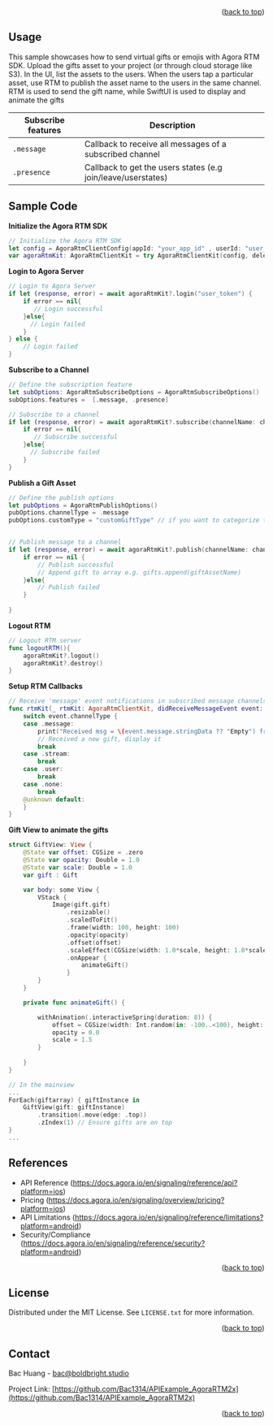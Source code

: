 <a name="readme-top"></a>


<p align="right">(<a href="#readme-top">back to top</a>)</p>



<!-- USAGE EXAMPLES -->
## Usage

This sample showcases how to send virtual gifts or emojis with Agora RTM SDK. Upload the gifts asset to your project (or through cloud storage like S3). In the UI, list the assets to the users. When the users tap a particular asset, use RTM to publish the asset name to the users in the same channel. RTM is used to send the gift name, while SwiftUI is used to display and animate the gifts

| Subscribe features | Description |
| --- | --- |
| `.message` | Callback to receive all messages of a subscribed channel |
| `.presence` | Callback to get the users states (e.g join/leave/userstates) |



<!-- Sample Code -->
## Sample Code

**Initialize the Agora RTM SDK**
```swift
// Initialize the Agora RTM SDK
let config = AgoraRtmClientConfig(appId: "your_app_id" , userId: "user_id")
var agoraRtmKit: AgoraRtmClientKit = try AgoraRtmClientKit(config, delegate: self)
```

**Login to Agora Server**
```swift
// Login to Agora Server
if let (response, error) = await agoraRtmKit?.login("user_token") {
    if error == nil{
       // Login successful
    }else{
      // Login failed
    }
} else {
    // Login failed
}
```

**Subscribe to a Channel**
```swift
// Define the subscription feature
let subOptions: AgoraRtmSubscribeOptions = AgoraRtmSubscribeOptions()
subOptions.features =  [.message, .presence]

// Subscribe to a channel  
if let (response, error) = await agoraRtmKit?.subscribe(channelName: channelName, option: subOptions){
    if error == nil{
       // Subscribe successful
    }else{
      // Subscribe failed
    }
}
```

**Publish a Gift Asset**
```swift
// Define the publish options
let pubOptions = AgoraRtmPublishOptions()
pubOptions.channelType = .message
pubOptions.customType = "customGiftType" // if you want to categorize the message


// Publish message to a channel  
if let (response, error) = await agoraRtmKit?.publish(channelName: channelName, message: giftAssetName, option: pubOptions){
    if error == nil {
        // Publish successful
        // Append gift to array e.g. gifts.append(giftAssetName)
    }else{
        // Publish failed
    }
    
}
```


**Logout RTM**
```swift
// Logout RTM server
func logoutRTM(){
    agoraRtmKit?.logout()
    agoraRtmKit?.destroy()
}
```

**Setup RTM Callbacks**
```swift
// Receive 'message' event notifications in subscribed message channels and subscribed topics.
func rtmKit(_ rtmKit: AgoraRtmClientKit, didReceiveMessageEvent event: AgoraRtmMessageEvent) {
    switch event.channelType {
    case .message:
        print("Received msg = \(event.message.stringData ?? "Empty") from \(event.publisher)")
        // Received a new gift, display it 
        break
    case .stream:
        break
    case .user:
        break
    case .none:
        break
    @unknown default:
    }
}

```
**Gift View to animate the gifts**
```swift
struct GiftView: View {
    @State var offset: CGSize = .zero
    @State var opacity: Double = 1.0
    @State var scale: Double = 1.0
    var gift : Gift

    var body: some View {
        VStack {
            Image(gift.gift)
                .resizable()
                .scaledToFit()
                .frame(width: 100, height: 100)
                .opacity(opacity)
                .offset(offset)
                .scaleEffect(CGSize(width: 1.0*scale, height: 1.0*scale))
                .onAppear {
                    animateGift()
                }
        }
    }

    private func animateGift() {

        withAnimation(.interactiveSpring(duration: 8)) {
            offset = CGSize(width: Int.random(in: -100..<100), height: -600) // Adjust height as needed
            opacity = 0.0
            scale = 1.5
        }
        
    }
}

// In the mainview 
...
ForEach(giftarray) { giftInstance in
    GiftView(gift: giftInstance)
        .transition(.move(edge: .top))
        .zIndex(1) // Ensure gifts are on top
}
...

```



<!-- RTM API Limitation -->
## References

- API Reference (https://docs.agora.io/en/signaling/reference/api?platform=ios)
- Pricing (https://docs.agora.io/en/signaling/overview/pricing?platform=ios)
- API Limitations (https://docs.agora.io/en/signaling/reference/limitations?platform=android)
- Security/Compliance (https://docs.agora.io/en/signaling/reference/security?platform=android) 



<p align="right">(<a href="#readme-top">back to top</a>)</p>





<!-- LICENSE -->
## License

Distributed under the MIT License. See `LICENSE.txt` for more information.

<p align="right">(<a href="#readme-top">back to top</a>)</p>



<!-- CONTACT -->
## Contact

Bac Huang  - bac@boldbright.studio

Project Link: [https://github.com/Bac1314/APIExample_AgoraRTM2x](https://github.com/Bac1314/APIExample_AgoraRTM2x)

<p align="right">(<a href="#readme-top">back to top</a>)</p>




